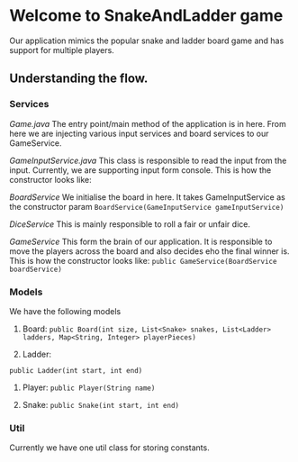 # Welcome to SnakeAndLadder game

Our application mimics the popular snake and ladder board game and has support for multiple players.

## Understanding the flow.

### Services

_Game.java_
The entry point/main method of the application is in here. 
From here we are injecting various input services and board services to our GameService.

_GameInputService.java_
This class is responsible to read the input from the input. Currently, we are supporting input form console.
This is how the constructor looks like:
 

_BoardService_
We initialise the board in here. It takes GameInputService as the constructor param
``
        BoardService(GameInputService gameInputService)
``

_DiceService_
This is mainly responsible to roll a fair or unfair dice.

_GameService_
This form the  brain of our application. It is responsible to move the players across the board and also decides eho the final winner is.
This is how the constructor looks like:
``
public GameService(BoardService boardService)
``

### Models

We have the following models

1. Board: 
``
public Board(int size, List<Snake> snakes, List<Ladder> ladders, Map<String, Integer> playerPieces)
``

1. Ladder:

``
public Ladder(int start, int end) 
``

1. Player:
``
 public Player(String name)
``

1. Snake:
``
    public Snake(int start, int end)
``


### Util

Currently we have one util class for storing constants.